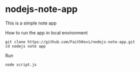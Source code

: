 # nodejs-note-app

This is a simple note app

How to run the app in local environment
```
git clone https://github.com/FaithKovi/nodejs-note-app.git
cd nodejs note app
```

Run
```
node script.js
```


